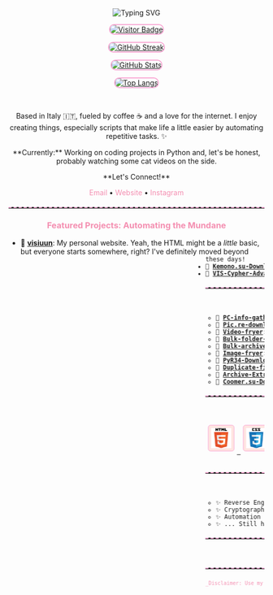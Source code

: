 <div align="center">
  <img src="https://readme-typing-svg.herokuapp.com?font=Fira+Code&size=30&pause=100&color=F9A8D4&vCenter=true&width=435&lines=Hi+there+👋+I'm+Vis! 👋" alt="Typing SVG" />
</div>

<p align="center">
  <a href="https://visitor-badge.laobi.icu/badge?page_id=visiuun.visiuun">
    <img src="https://visitor-badge.laobi.icu/badge?page_id=visiuun.visiuun" alt="Visitor Badge" style="border-radius: 10px; border: 2px solid #F9A8D4;">
  </a>
</p>

<p align="center">
  <a href="https://github.com/visiuun">
    <img src="https://github-readme-streak-stats.herokuapp.com/?user=visiuun&theme=pastel-pink" alt="GitHub Streak" style="border-radius: 10px; border: 2px solid #F9A8D4;">
  </a>
</p>

<p align="center">
  <a href="https://github.com/visiuun">
    <img src="https://github-readme-stats.vercel.app/api?username=visiuun&show_icons=true&count_private=true&theme=pastel-pink" alt="GitHub Stats" style="border-radius: 10px; border: 2px solid #F9A8D4;">
  </a>
</p>

<p align="center">
  <a href="https://github.com/visiuun">
    <img src="https://github-readme-stats.vercel.app/api/top-langs/?username=visiuun&layout=compact&theme=pastel-pink" alt="Top Langs" style="border-radius: 10px; border: 2px solid #F9A8D4;">
  </a>
</p>

<br/>

<p align="center">
  Based in Italy 🇮🇹, fueled by coffee ☕ and a love for the internet.  I enjoy creating things, especially scripts that make life a little easier by automating repetitive tasks. ✨
</p>

<p align="center">
  **Currently:**  Working on coding projects in Python and, let's be honest, probably watching some cat videos on the side.
</p>

<p align="center">
  **Let's Connect!**
</p>
<p align="center">
  <a href="mailto:visiuun@visiuun.com" style="color: #F48FB1; text-decoration: none;">Email</a> •
  <a href="https://visiuun.com" style="color: #F48FB1; text-decoration: none;">Website</a> •
  <a href="https://Instagram.com/visiuun" style="color: #F48FB1; text-decoration: none;">Instagram</a>
</p>

<hr style="border-top: 2px dashed #F9A8D4; border-bottom: none; border-left: none; border-right: none; margin-top: 20px; margin-bottom: 20px;">

<h3 align="center" style="color: #F48FB1;">Featured Projects: Automating the Mundane</h3>

*   🌸 **[visiuun](https://github.com/visiuun/visiuun)**: My personal website.  Yeah, the HTML might be a *little* basic, but everyone starts somewhere, right?  I've definitely moved beyond <code><marquee></code> these days!
*   🌸 **[Kemono.su-Downloader](https://github.com/visiuun/Kemono.su-Downloader)**:  For... uh... research.  Let's call it digital preservation.
*   🌸 **[VIS-Cypher-Advanced](https://github.com/visiuun/VIS-Cypher-Advanced)**:  My attempt at building a cipher.  Don't trust it with state secrets just yet, it's still a work in progress!

<hr style="border-top: 2px dashed #F9A8D4; border-bottom: none; border-left: none; border-right: none; margin-top: 20px; margin-bottom: 20px;">

<h3 align="center" style="color: #F48FB1;">Other Projects</h3>

*   🌸 **[PC-info-gatherer](https://github.com/visiuun/pc-info-gatherer)**: Grabs info about your PC.  Pretty straightforward.
*   🌸 **[Pic.re-downloader](https://github.com/visiuun/pic.re-downloader)**: Downloads images from pic.re.  Another self-explanatory one!
*   🌸 **[Video-fryer](https://github.com/visiuun/Video-fryer)**:  Messes with videos in a chaotic, digital way. (Python)
*   🌸 **[Bulk-folder-extractor](https://github.com/visiuun/Bulk-folder-extractor)**: Extracts folders in bulk.  Efficiency is good.
*   🌸 **[Bulk-archive-compressor](https://github.com/visiuun/Bulk-archive-compressor)**: Compresses archives in bulk.  Free up some space!
*   🌸 **[Image-fryer](https://github.com/visiuun/Image-fryer)**:  Does the same frying thing, but to images.  For fun.
*   🌸 **[PyR34-Downloader](https://github.com/visiuun/PyR34-Downloader)**:  ...  More digital archiving.  You know. (Python)
*   🌸 **[Duplicate-files-deleter](https://github.com/visiuun/Duplicate-files-deleter)**:  Finds and deletes duplicate files.  Good for tidying up.
*   🌸 **[Archive-Extraction-Tool](https://github.com/visiuun/Archive-Extraction-Tool)**: Extracts archives in bulk.  Bulk actions are my thing.
*   🌸 **[Coomer.su-Downloader](https://github.com/visiuun/Coomer.su-Downloader)**:  You probably get the idea with these downloaders...

<hr style="border-top: 2px dashed #F9A8D4; border-bottom: none; border-left: none; border-right: none; margin-top: 20px; margin-bottom: 20px;">

<h3 align="center" style="color: #F48FB1;">Tools & Languages</h3>

<p align="center">
  <a href="https://www.w3.org/html/" target="_blank" rel="noreferrer">
    <img src="https://raw.githubusercontent.com/devicons/devicon/master/icons/html5/html5-original-wordmark.svg" alt="html5" width="40" height="40" style="margin: 5px; border-radius: 5px; border: 1px solid #F9A8D4; background-color: #FFE4E1; padding: 5px;">
  </a>
  <a href="https://www.w3schools.com/css/" target="_blank" rel="noreferrer">
    <img src="https://raw.githubusercontent.com/devicons/devicon/master/icons/css3/css3-original-wordmark.svg" alt="css3" width="40" height="40" style="margin: 5px; border-radius: 5px; border: 1px solid #F9A8D4; background-color: #FFE4E1; padding: 5px;">
  </a>
  <a href="https://www.w3schools.com/css/" target="_blank" rel="noreferrer">
    <img src="https://raw.githubusercontent.com/devicons/devicon/master/icons/cplusplus/cplusplus-original.svg" alt="cplusplus" width="40" height="40" style="margin: 5px; border-radius: 5px; border: 1px solid #F9A8D4; background-color: #FFE4E1; padding: 5px;">
  </a>
  <a href="https://developer.mozilla.org/en-US/docs/Web/JavaScript" target="_blank" rel="noreferrer">
    <img src="https://raw.githubusercontent.com/devicons/devicon/master/icons/javascript/javascript-original.svg" alt="javascript" width="40" height="40" style="margin: 5px; border-radius: 5px; border: 1px solid #F9A8D4; background-color: #FFE4E1; padding: 5px;">
  </a>
  <a href="https://git-scm.com/" target="_blank" rel="noreferrer">
    <img src="https://www.vectorlogo.zone/logos/git-scm/git-scm-icon.svg" alt="git" width="40" height="40" style="margin: 5px; border-radius: 5px; border: 1px solid #F9A8D4; background-color: #FFE4E1; padding: 5px;">
  </a>
    <a href="https://www.lua.org/" target="_blank" rel="noreferrer">
    <img src="https://raw.githubusercontent.com/devicons/devicon/master/icons/lua/lua-original.svg" alt="lua" width="40" height="40" style="margin: 5px; border-radius: 5px; border: 1px solid #F9A8D4; background-color: #FFE4E1; padding: 5px;">
  </a>
  <a href="https://www.python.org" target="_blank" rel="noreferrer">
    <img src="https://raw.githubusercontent.com/devicons/devicon/master/icons/python/python-original.svg" alt="python" width="40" height="40" style="margin: 5px; border-radius: 5px; border: 1px solid #F9A8D4; background-color: #FFE4E1; padding: 5px;">
  </a>
  <a href="https://www.mysql.com/" target="_blank" rel="noreferrer">
    <img src="https://raw.githubusercontent.com/devicons/devicon/master/icons/mysql/mysql-original-wordmark.svg" alt="mysql" width="40" height="40" style="margin: 5px; border-radius: 5px; border: 1px solid #F9A8D4; background-color: #FFE4E1; padding: 5px;">
  </a>
</p>

<hr style="border-top: 2px dashed #F9A8D4; border-bottom: none; border-left: none; border-right: none; margin-top: 20px; margin-bottom: 20px;">

<h3 align="center" style="color: #F48FB1;">Currently Learning</h3>

*   ✨ Reverse Engineering (still figuring it out!)
*   ✨ Cryptography (slowly making sense of it all)
*   ✨ Automation (because robots doing chores is the dream!)
*   ✨ ... Still have a soft spot for cute femboys, just sayin'.

<hr style="border-top: 2px dashed #F9A8D4; border-bottom: none; border-left: none; border-right: none; margin-top: 20px; margin-bottom: 20px;">

<h3 align="center" style="color: #F48FB1;">GitHub Activity</h3>

<!--START_SECTION:github_activity-->
<!--END_SECTION:github_activity-->

<hr style="border-top: 2px dashed #F9A8D4; border-bottom: none; border-left: none; border-right: none; margin-top: 20px; margin-bottom: 20px;">

<p align="center">
  <small style="color: #F48FB1;">_Disclaimer: Use my code responsibly.  If your deep-fried memes become self-aware, that's on you._</small>
</p>
